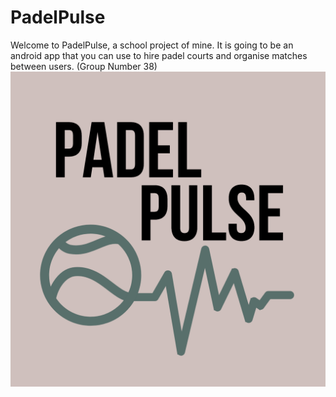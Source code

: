 # PadelPulse

Welcome to PadelPulse, a school project of mine.
It is going to be an android app that you can use to hire padel courts and organise matches between users.
(Group Number 38)
![PadelPulse Logo](https://github.com/SiebeKeuppens/PadelPulse/blob/main/PadelPulseLogo.png)
